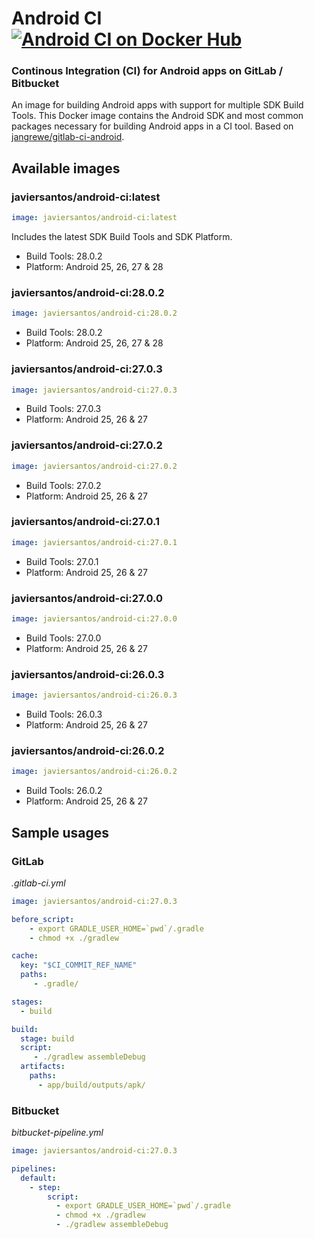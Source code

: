 # Android CI [![Android CI on Docker Hub](https://img.shields.io/docker/automated/javiersantos/android-ci.svg)](https://store.docker.com/community/images/javiersantos/android-ci)
### Continous Integration (CI) for Android apps on GitLab / Bitbucket
An image for building Android apps with support for multiple SDK Build Tools. This Docker image contains the Android SDK and most common packages necessary for building Android apps in a CI tool. Based on [jangrewe/gitlab-ci-android](https://github.com/jangrewe/gitlab-ci-android).

## Available images
### javiersantos/android-ci:latest

```yml
image: javiersantos/android-ci:latest
```

Includes the latest SDK Build Tools and SDK Platform.

* Build Tools: 28.0.2
* Platform: Android 25, 26, 27 & 28

### javiersantos/android-ci:28.0.2

```yml
image: javiersantos/android-ci:28.0.2
```

* Build Tools: 28.0.2
* Platform: Android 25, 26, 27 & 28

### javiersantos/android-ci:27.0.3

```yml
image: javiersantos/android-ci:27.0.3
```

* Build Tools: 27.0.3
* Platform: Android 25, 26 & 27

### javiersantos/android-ci:27.0.2

```yml
image: javiersantos/android-ci:27.0.2
```

* Build Tools: 27.0.2
* Platform: Android 25, 26 & 27

### javiersantos/android-ci:27.0.1

```yml
image: javiersantos/android-ci:27.0.1
```

* Build Tools: 27.0.1
* Platform: Android 25, 26 & 27

### javiersantos/android-ci:27.0.0

```yml
image: javiersantos/android-ci:27.0.0
```

* Build Tools: 27.0.0
* Platform: Android 25, 26 & 27

### javiersantos/android-ci:26.0.3

```yml
image: javiersantos/android-ci:26.0.3
```

* Build Tools: 26.0.3
* Platform: Android 25, 26 & 27

### javiersantos/android-ci:26.0.2

```yml
image: javiersantos/android-ci:26.0.2
```

* Build Tools: 26.0.2
* Platform: Android 25, 26 & 27

## Sample usages
### GitLab
*.gitlab-ci.yml*

```yml
image: javiersantos/android-ci:27.0.3

before_script:
    - export GRADLE_USER_HOME=`pwd`/.gradle
    - chmod +x ./gradlew

cache:
  key: "$CI_COMMIT_REF_NAME"
  paths:
     - .gradle/

stages:
  - build

build:
  stage: build
  script:
     - ./gradlew assembleDebug
  artifacts:
    paths:
      - app/build/outputs/apk/
```

### Bitbucket
*bitbucket-pipeline.yml*

```yml
image: javiersantos/android-ci:27.0.3

pipelines:
  default:
    - step:
        script:
          - export GRADLE_USER_HOME=`pwd`/.gradle
          - chmod +x ./gradlew
          - ./gradlew assembleDebug
```

